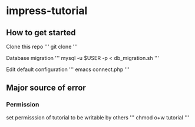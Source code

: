 # impress-tutorial
## How to get started

Clone this repo
'''
	git clone 
'''

Database migration
'''
	mysql -u $USER -p < db_migration.sh
'''

Edit default configuration
'''
	emacs connect.php
'''

## Major source of error
### Permission
set permisssion of tutorial to be writable by others
'''
	chmod o+w tutorial
'''
